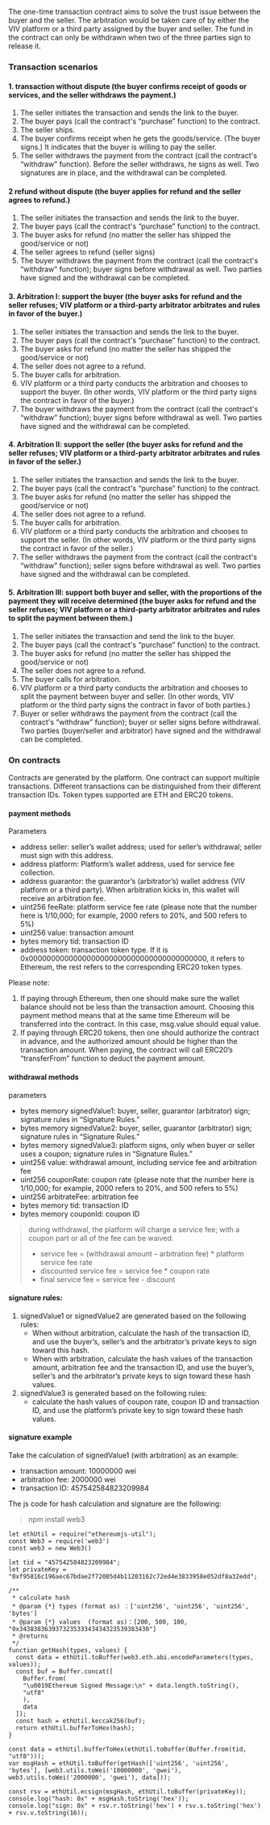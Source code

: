 The one-time transaction contract aims to solve the trust issue between the buyer and the seller. 
The arbitration would be taken care of by either the VIV platform or a third party assigned by the buyer and seller.
The fund in the contract can only be withdrawn when two of the three parties sign to release it.

### Transaction scenarios

#### 1. transaction without dispute (the buyer confirms receipt of goods or services, and the seller withdraws the payment.)
1) The seller initiates the transaction and sends the link to the buyer.
2) The buyer pays (call the contract's “purchase” function) to the contract.
3) The seller ships.
4) The buyer confirms receipt when he gets the goods/service. (The buyer signs.) It indicates that the buyer is willing to pay the seller.
5) The seller withdraws the payment from the contract (call the contract's “withdraw” function). Before the seller withdraws, he signs as well. Two signatures are in place, and the withdrawal can be completed.

#### 2 refund without dispute (the buyer applies for refund and the seller agrees to refund.)
1) The seller initiates the transaction and sends the link to the buyer.
2) The buyer pays (call the contract's “purchase” function) to the contract.
3) The buyer asks for refund (no matter the seller has shipped the good/service or not)
4) The seller agrees to refund (seller signs)
5) The buyer withdraws the payment from the contract (call the contract's “withdraw” function); buyer signs before withdrawal as well. Two parties have signed and the withdrawal can be completed.

#### 3. Arbitration I: support the buyer (the buyer asks for refund and the seller refuses; VIV platform or a third-party arbitrator arbitrates and rules in favor of the buyer.)
1) The seller initiates the transaction and sends the link to the buyer.
2) The buyer pays (call the contract's “purchase” function) to the contract.
3) The buyer asks for refund (no matter the seller has shipped the good/service or not)
4) The seller does not agree to a refund.
5) The buyer calls for arbitration.
6) VIV platform or a third party conducts the arbitration and chooses to support the buyer. (In other words, VIV platform or the third party signs the contract in favor of the buyer.)
7) The buyer withdraws the payment from the contract (call the contract's “withdraw” function); buyer signs before withdrawal as well. Two parties have signed and the withdrawal can be completed.

#### 4. Arbitration II: support the seller (the buyer asks for refund and the seller refuses; VIV platform or a third-party arbitrator arbitrates and rules in favor of the seller.)
1) The seller initiates the transaction and sends the link to the buyer.
2) The buyer pays (call the contract's “purchase” function) to the contract.
3) The buyer asks for refund (no matter the seller has shipped the good/service or not)
4) The seller does not agree to a refund.
5) The buyer calls for arbitration.
6) VIV platform or a third party conducts the arbitration and chooses to support the seller. (In other words, VIV platform or the third party signs the contract in favor of the seller.)
7) The seller withdraws the payment from the contract (call the contract's “withdraw” function); seller signs before withdrawal as well. Two parties have signed and the withdrawal can be completed.

#### 5. Arbitration III: support both buyer and seller, with the proportions of the payment they will receive determined (the buyer asks for refund and the seller refuses; VIV platform or a third-party arbitrator arbitrates and rules to split the payment between them.)
1) The seller initiates the transaction and send the link to the buyer.
2) The buyer pays (call the contract's “purchase” function) to the contract.
3) The buyer asks for refund (no matter the seller has shipped the good/service or not)
4) The seller does not agree to a refund.
5) The buyer calls for arbitration.
6) VIV platform or a third party conducts the arbitration and chooses to split the payment between buyer and seller. (In other words, VIV platform or the third party signs the contract in favor of both parties.)
7) Buyer or seller withdraws the payment from the contract (call the contract's “withdraw” function); buyer or seller signs before withdrawal. Two parties (buyer/seller and arbitrator) have signed and the withdrawal can be completed.

### On contracts

Contracts are generated by the platform. One contract can support multiple transactions. Different transactions can be distinguished from their different transaction IDs. Token types supported are ETH and ERC20 tokens.

#### payment methods
Parameters
- address seller: seller’s wallet address; used for seller’s withdrawal; seller must sign with this address.
- address platform: Platform’s wallet address, used for service fee collection.
- address guarantor: the guarantor’s (arbitrator’s) wallet address (VIV platform or a third party). When arbitration kicks in, this wallet will receive an arbitration fee.
- uint256 feeRate: platform service fee rate (please note that the number here is 1/10,000; for example, 2000 refers to 20%, and 500 refers to 5%)
- uint256 value: transaction amount
- bytes memory tid: transaction ID
- address token: transaction token type. If it is 0x0000000000000000000000000000000000000000, it refers to Ethereum, the rest refers to the corresponding ERC20 token types.

Please note:
1) If paying through Ethereum, then one should make sure the wallet balance should not be less than the transaction amount. Choosing this payment method means that at the same time Ethereum will be transferred into the contract. In this case, msg.value should equal value.
2) If paying through ERC20 tokens, then one should authorize the contract in advance, and the authorized amount should be higher than the transaction amount. When paying, the contract will call ERC20’s “transferFrom” function to deduct the payment amount.

#### withdrawal methods
parameters
- bytes memory signedValue1: buyer, seller, guarantor (arbitrator) sign; signature rules in “Signature Rules.”
- bytes memory signedValue2: buyer, seller, guarantor (arbitrator) sign; signature rules in “Signature Rules.”
- bytes memory signedValue3: platform signs, only when buyer or seller uses a coupon; signature rules in “Signature Rules.”
- uint256 value: withdrawal amount, including service fee and arbitration fee
- uint256 couponRate: coupon rate (please note that the number here is 1/10,000; for example, 2000 refers to 20%, and 500 refers to 5%)
- uint256 arbitrateFee: arbitration fee
- bytes memory tid: transaction ID
- bytes memory couponId: coupon ID

> during withdrawal, the platform will charge a service fee; with a coupon part or all of the fee can be waived.
> - service fee = (withdrawal amount – arbitration fee) * platform service fee rate
> - discounted service fee = service fee * coupon rate
> - final service fee = service fee - discount

#### signature rules:
1) signedValue1 or signedValue2 are generated based on the following rules:
   - When without arbitration, calculate the hash of the transaction ID, and use the buyer’s, seller’s and the arbitrator’s private keys to sign toward this hash.
   - When with arbitration, calculate the hash values of the transaction amount, arbitration fee and the transaction ID, and use the buyer’s, seller’s and the arbitrator’s private keys to sign toward these hash values.
2) signedValue3 is generated based on the following rules:
   - calculate the hash values of coupon rate, coupon ID and transaction ID, and use the platform’s private key to sign toward these hash values.

#### signature example

Take the calculation of signedValue1 (with arbitration) as an example:
- transaction amount: 10000000 wei
- arbitration fee: 2000000 wei
- transaction ID: 457542584823209984

The js code for hash calculation and signature are the following:
> npm install web3
```
let ethUtil = require("ethereumjs-util");
const Web3 = require('web3')
const web3 = new Web3()

let tid = "457542584823209984";
let privateKey = "0xf95816c196aec67bdae2f72005d4b11203162c72ed4e3833958e052df8a32edd";

/**
 * calculate hash
 * @param {*} types (format as) ：['uint256', 'uint256', 'uint256', 'bytes']
 * @param {*} values  (format as)：[200, 500, 100, "0x343838363937323533343434323539383430"] 
 * @returns 
 */
function getHash(types, values) {
  const data = ethUtil.toBuffer(web3.eth.abi.encodeParameters(types, values));
  const buf = Buffer.concat([
    Buffer.from(
    "\u0019Ethereum Signed Message:\n" + data.length.toString(),
    "utf8"
    ),
    data
  ]);
  const hash = ethUtil.keccak256(buf);
  return ethUtil.bufferToHex(hash);
}

const data = ethUtil.bufferToHex(ethUtil.toBuffer(Buffer.from(tid, "utf8")));
var msgHash = ethUtil.toBuffer(getHash(['uint256', 'uint256', 'bytes'], [web3.utils.toWei('10000000', 'gwei'), web3.utils.toWei('2000000', 'gwei'), data]));

const rsv = ethUtil.ecsign(msgHash, ethUtil.toBuffer(privateKey));
console.log("hash: 0x" + msgHash.toString('hex'));
console.log("sign: 0x" + rsv.r.toString('hex') + rsv.s.toString('hex') + rsv.v.toString(16));
```